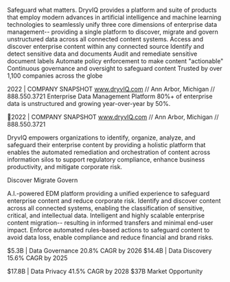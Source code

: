 Safeguard what matters.
DryvIQ provides a platform and suite of products that employ modern advances in artificial intelligence and machine learning technologies to seamlessly unify three core dimensions of enterprise data management-- providing a single platform to discover, migrate and govern unstructured data across all connected content systems.
Access and discover enterprise content within any connected source
Identify and detect sensitive data and documents
Audit and remediate sensitive document labels
Automate policy enforcement to make content "actionable"
Continuous governance and oversight to safeguard content
Trusted by over 1,100 companies across the globe

2022 | COMPANY SNAPSHOT
www.dryvIQ.com // Ann Arbor, Michigan // 888.550.3721
Enterprise Data Management Platform
80%+ of enterprise data is unstructured and growing year-over-year by 50%.

2022 | COMPANY SNAPSHOT
www.dryvIQ.com // Ann Arbor, Michigan // 888.550.3721

DryvIQ empowers organizations to identify, organize, analyze, and safeguard their enterprise content by providing a holistic platform that enables the automated remediation and orchestration of content across information silos to support regulatory compliance, enhance business productivity, and mitigate corporate risk.

Discover Migrate Govern

A.I.-powered EDM platform providing a unified experience to safeguard enterprise content and reduce corporate risk.
Identify and discover content across all connected systems, enabling the classification of sensitive, critical, and intellectual data.
Intelligent and highly scalable enterprise content migration-- resulting in informed transfers and minimal end-user impact.
Enforce automated rules-based actions to safeguard content to avoid data loss, enable compliance and reduce financial and brand risks.

$5.3B | Data Governance 20.8% CAGR by 2026
$14.4B | Data Discovery 15.6% CAGR by 2025

$17.8B | Data Privacy 41.5% CAGR by 2028
$37B Market Opportunity

